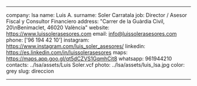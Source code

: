 ---

company: lsa
name: Luis A.
surname: Soler Carratala
job: Director / Asesor Fiscal y Consultor Financiero
address: "Carrer de la Guàrdia Civil, 20\nBenimaclet, 46020 València"
website: https://www.luissolerasesores.com
email: info@luissolerasesores.com
phone: ['96 194 42 10']
instagram: https://www.instagram.com/luis_soler_asesores/
linkedin: https://es.linkedin.com/in/luissolerasesores
maps: https://maps.app.goo.gl/qt5dCZVS1GqmhCit8
whatsapp: 961944210
contacts: ../lsa/assets/Luis Soler.vcf
photo: ../lsa/assets/luis_lsa.jpg
color: grey
slug: direccion

---